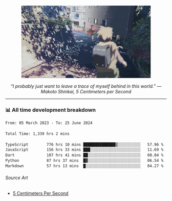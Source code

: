 <p align="center"><img src="asset/header.jpg" width="80%"/></p>
<p align="center"><i>“I probably just want to leave a trace of myself behind in this world.” ― Makoto Shinkai, 5 Centimeters per Second</i></p>

---
<!--
<details>
  <summary>📃 My Resume</summary>

### Education

- 📖 **Computer Science**\
📆 10/2021 - present\
📍 **Thang Long University** - Hoang Mai, Hanoi, Vietnam

### Experience

<img align="right" src="https://img.shields.io/badge/Figma-F24E1E?style=flat&logo=figma&logoColor=white"/>
<img align="right" src="https://img.shields.io/badge/node.js-6DA55F?style=flat&logo=node.js&logoColor=white"/>
<img align="right" src="https://img.shields.io/badge/Next.js-black?style=flat&logo=next.js&logoColor=white"/>
<img align="right" src="https://img.shields.io/badge/TypeScript-007ACC?style=flat&logo=typescript&logoColor=white"/>


- 👨‍💻 **Frontend Web Intern**\
📆 07/2023 - present\
📍 **MQ ICT Solutions** - Hoang Mai, Hanoi, Vietnam
</details> 
-->

### 📊 All time development breakdown

<!--START_SECTION:waka-->

```txt
From: 05 March 2023 - To: 25 June 2024

Total Time: 1,339 hrs 2 mins

TypeScript        776 hrs 10 mins ██████████████▒░░░░░░░░░░   57.96 %
JavaScript        156 hrs 33 mins ███░░░░░░░░░░░░░░░░░░░░░░   11.69 %
Dart              107 hrs 41 mins ██░░░░░░░░░░░░░░░░░░░░░░░   08.04 %
Python            87 hrs 37 mins  █▓░░░░░░░░░░░░░░░░░░░░░░░   06.54 %
Markdown          57 hrs 13 mins  █░░░░░░░░░░░░░░░░░░░░░░░░   04.27 %
```

<!--END_SECTION:waka-->

###### Source Art

-  [5 Centimeters Per Second](https://wallhaven.cc/w/nrowq1)

